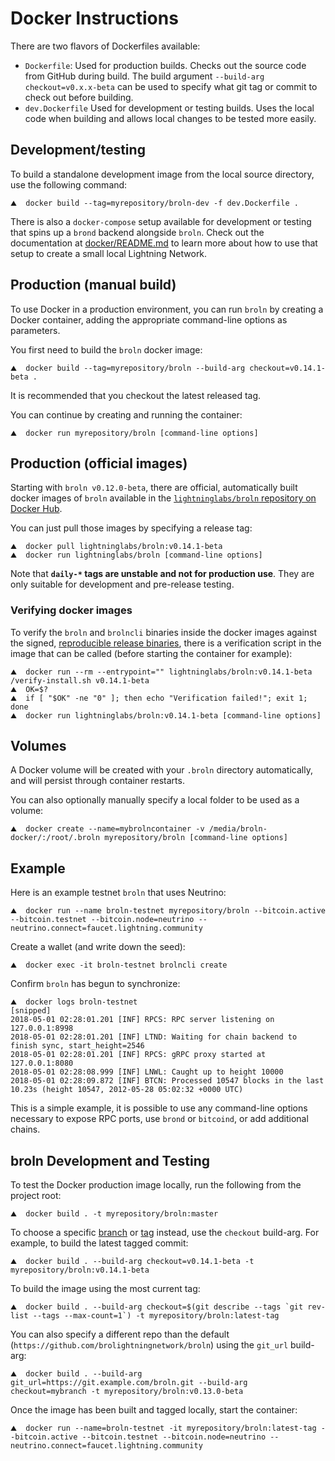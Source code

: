 # Docker Instructions

There are two flavors of Dockerfiles available:
 - `Dockerfile`: Used for production builds. Checks out the source code from
   GitHub during build. The build argument `--build-arg checkout=v0.x.x-beta`
   can be used to specify what git tag or commit to check out before building.
 - `dev.Dockerfile` Used for development or testing builds. Uses the local code
   when building and allows local changes to be tested more easily.

## Development/testing

To build a standalone development image from the local source directory, use the
following command:

```shell
⛰  docker build --tag=myrepository/broln-dev -f dev.Dockerfile .
```

There is also a `docker-compose` setup available for development or testing that
spins up a `brond` backend alongside `broln`. Check out the documentation at
[docker/README.md](../docker/README.md) to learn more about how to use that
setup to create a small local Lightning Network.

## Production (manual build)

To use Docker in a production environment, you can run `broln` by creating a
Docker container, adding the appropriate command-line options as parameters.

You first need to build the `broln` docker image:

```shell
⛰  docker build --tag=myrepository/broln --build-arg checkout=v0.14.1-beta .
```

It is recommended that you checkout the latest released tag.

You can continue by creating and running the container:

```shell
⛰  docker run myrepository/broln [command-line options]
```

## Production (official images)

Starting with `broln v0.12.0-beta`, there are official, automatically built docker
images of `broln` available in the
[`lightninglabs/broln` repository on Docker Hub](https://hub.docker.com/r/lightninglabs/broln).

You can just pull those images by specifying a release tag:

```shell
⛰  docker pull lightninglabs/broln:v0.14.1-beta
⛰  docker run lightninglabs/broln [command-line options]
```

Note that **`daily-*` tags are unstable and not for production use**.
They are only suitable for development and pre-release testing.

### Verifying docker images

To verify the `broln` and `brolncli` binaries inside the docker images against the
signed, [reproducible release binaries](release.md), there is a verification
script in the image that can be called (before starting the container for
example):

```shell
⛰  docker run --rm --entrypoint="" lightninglabs/broln:v0.14.1-beta /verify-install.sh v0.14.1-beta
⛰  OK=$?
⛰  if [ "$OK" -ne "0" ]; then echo "Verification failed!"; exit 1; done
⛰  docker run lightninglabs/broln:v0.14.1-beta [command-line options]
```

## Volumes

A Docker volume will be created with your `.broln` directory automatically, and will
persist through container restarts.

You can also optionally manually specify a local folder to be used as a volume:

```shell
⛰  docker create --name=mybrolncontainer -v /media/broln-docker/:/root/.broln myrepository/broln [command-line options]
```

## Example

Here is an example testnet `broln` that uses Neutrino:

```shell
⛰  docker run --name broln-testnet myrepository/broln --bitcoin.active --bitcoin.testnet --bitcoin.node=neutrino --neutrino.connect=faucet.lightning.community
```

Create a wallet (and write down the seed):

```shell
⛰  docker exec -it broln-testnet brolncli create
```

Confirm `broln` has begun to synchronize:

```shell
⛰  docker logs broln-testnet
[snipped]
2018-05-01 02:28:01.201 [INF] RPCS: RPC server listening on 127.0.0.1:8998
2018-05-01 02:28:01.201 [INF] LTND: Waiting for chain backend to finish sync, start_height=2546
2018-05-01 02:28:01.201 [INF] RPCS: gRPC proxy started at 127.0.0.1:8080
2018-05-01 02:28:08.999 [INF] LNWL: Caught up to height 10000
2018-05-01 02:28:09.872 [INF] BTCN: Processed 10547 blocks in the last 10.23s (height 10547, 2012-05-28 05:02:32 +0000 UTC)
```

This is a simple example, it is possible to use any command-line options necessary
to expose RPC ports, use `brond` or `bitcoind`, or add additional chains.

## broln Development and Testing

To test the Docker production image locally, run the following from the project root:

```shell
⛰  docker build . -t myrepository/broln:master
```

To choose a specific [branch](https://github.com/brolightningnetwork/broln/branches) or [tag](https://hub.docker.com/r/lightninglabs/broln/tags?page=1&ordering=last_updated) instead, use the `checkout` build-arg. For example, to build the latest tagged commit:

```shell
⛰  docker build . --build-arg checkout=v0.14.1-beta -t myrepository/broln:v0.14.1-beta
```

To build the image using the most current tag:

```shell
⛰  docker build . --build-arg checkout=$(git describe --tags `git rev-list --tags --max-count=1`) -t myrepository/broln:latest-tag
```

You can also specify a different repo than the default (`https://github.com/brolightningnetwork/broln`) using the `git_url` build-arg:

```shell
⛰  docker build . --build-arg git_url=https://git.example.com/broln.git --build-arg checkout=mybranch -t myrepository/broln:v0.13.0-beta
```

Once the image has been built and tagged locally, start the container:

```shell
⛰  docker run --name=broln-testnet -it myrepository/broln:latest-tag --bitcoin.active --bitcoin.testnet --bitcoin.node=neutrino --neutrino.connect=faucet.lightning.community
```
